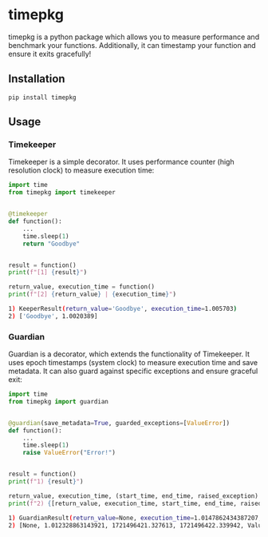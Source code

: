 # timepkg

timepkg is a python package which allows you to measure performance and benchmark your functions. Additionally, it can
timestamp your function and ensure it exits gracefully!

## Installation

```shell
pip install timepkg
```

## Usage

### Timekeeper

Timekeeper is a simple decorator. It uses performance counter (high resolution clock) to measure execution time:

```python
import time
from timepkg import timekeeper


@timekeeper
def function():
    ...
    time.sleep(1)
    return "Goodbye"


result = function()
print(f"[1] {result}")

return_value, execution_time = function()
print(f"[2] {return_value} | {execution_time}")
```

```bash
1) KeeperResult(return_value='Goodbye', execution_time=1.005703)
2) ['Goodbye', 1.0020389]
```

### Guardian

Guardian is a decorator, which extends the functionality of Timekeeper. It uses epoch timestamps (system clock)
to measure execution time and save metadata. It can also guard against specific exceptions and ensure graceful exit:

```python
import time
from timepkg import guardian


@guardian(save_metadata=True, guarded_exceptions=[ValueError])
def function():
    ...
    time.sleep(1)
    raise ValueError("Error!")


result = function()
print(f"1) {result}")

return_value, execution_time, (start_time, end_time, raised_exception) = function()
print(f"2) {[return_value, execution_time, start_time, end_time, raised_exception]}")
```

```bash
1) GuardianResult(return_value=None, execution_time=1.0147862434387207, metadata=GuardianMetadata(start_time=1721496420.3128269, end_time=1721496421.327613, raised_exception=ValueError('Error!',)))
2) [None, 1.012328863143921, 1721496421.327613, 1721496422.339942, ValueError('Error!',)]
```
